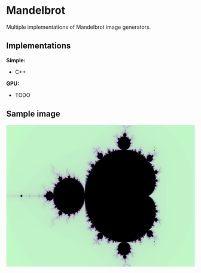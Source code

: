 # Mandelbrot
Multiple implementations of Mandelbrot image generators.


## Implementations

**Simple:**
- C++

**GPU:**
- TODO

## Sample image
![Mandelbrot Set](https://github.com/NHollmann/Mandelbrot/blob/master/mandelbrot.png)
